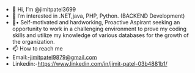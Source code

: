 - 👋 Hi, I’m @jimitpatel3699
- 👀 I’m interested in .NET,java, PHP, Python. (BACKEND Development)
- 🌱•	Self-motivated and hardworking, Proactive Aspirant seeking an opportunity to work in a challenging environment to prove my coding skills and utilize my knowledge of various databases for the growth of the organization.
- 📫 How to reach me 
- Email:-jimitpatel9879@gmail.com
- Linkedin:-https://www.linkedin.com/in/jimit-patel-03b4881b1/


<!---
jimitpatel3699/jimitpatel3699 is a ✨ special ✨ repository because its `README.md` (this file) appears on your GitHub profile.
You can click the Preview link to take a look at your changes.
--->
